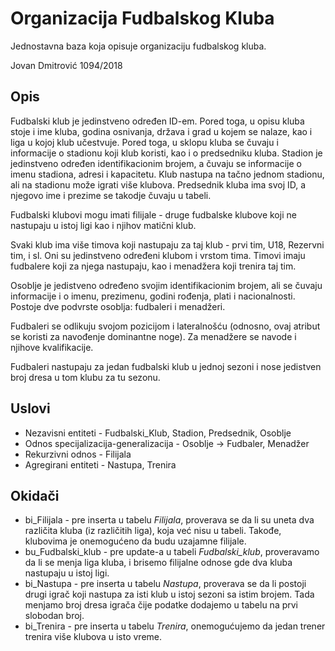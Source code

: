 # Organizacija Fudbalskog Kluba

Jednostavna baza koja opisuje organizaciju fudbalskog kluba.

Jovan Dmitrović 1094/2018

## Opis

Fudbalski klub je jedinstveno određen ID-em. Pored toga, u opisu kluba stoje i ime kluba, godina osnivanja, država i grad u kojem se nalaze, kao i liga u kojoj klub učestvuje. Pored toga, u sklopu kluba se čuvaju i informacije o stadionu koji klub koristi, kao i o predsedniku kluba. Stadion je jedinstveno određen identifikacionim brojem, a čuvaju se informacije o imenu stadiona, adresi i kapacitetu. Klub nastupa na tačno jednom stadionu, ali na stadionu može igrati više klubova. Predsednik kluba ima svoj ID, a njegovo ime i prezime se takodje čuvaju u tabeli.

Fudbalski klubovi mogu imati filijale - druge fudbalske klubove koji ne nastupaju u istoj ligi kao i njihov matični klub.

Svaki klub ima više timova koji nastupaju za taj klub - prvi tim, U18, Rezervni tim, i sl. Oni su jedinstveno određeni klubom i vrstom tima. Timovi imaju fudbalere koji za njega nastupaju, kao i menadžera koji trenira taj tim.

Osoblje je jedistveno određeno svojim identifikacionim brojem, ali se čuvaju informacije i o imenu, prezimenu, godini rođenja, plati i nacionalnosti. Postoje dve podvrste osoblja: fudbaleri i menadžeri.

Fudbaleri se odlikuju svojom pozicijom i lateralnošću (odnosno, ovaj atribut se koristi za navođenje dominantne noge). Za menadžere se navode i njihove kvalifikacije.

Fudbaleri nastupaju za jedan fudbalski klub u jednoj sezoni i nose jedistven broj dresa u tom klubu za tu sezonu.

## Uslovi

* Nezavisni entiteti - Fudbalski_Klub, Stadion, Predsednik, Osoblje
* Odnos specijalizacija-generalizacija - Osoblje -> Fudbaler, Menadžer
* Rekurzivni odnos - Filijala
* Agregirani entiteti - Nastupa, Trenira

## Okidači

* bi_Filijala - pre inserta u tabelu *Filijala*, proverava se da li su uneta dva različita kluba (iz različitih liga), koja već nisu u tabeli. Takođe, klubovima je onemogućeno da budu uzajamne filijale.
* bu_Fudbalski_klub - pre update-a u tabeli *Fudbalski_klub*, proveravamo da li se menja liga kluba, i brisemo filijalne odnose gde dva kluba nastupaju u istoj ligi.
* bi_Nastupa - pre inserta u tabelu *Nastupa*, proverava se da li postoji drugi igrač koji nastupa za isti klub u istoj sezoni sa istim brojem. Tada menjamo broj dresa igrača čije podatke dodajemo u tabelu na prvi slobodan broj.
* bi_Trenira - pre inserta u tabelu *Trenira*, onemogućujemo da jedan trener trenira više klubova u isto vreme.